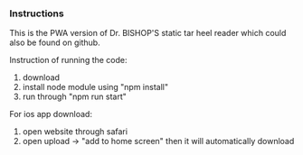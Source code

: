 
### Instructions 
This is the PWA version of Dr. BISHOP'S static tar heel reader which could also be found on github.

Instruction of running the code:
1. download
2. install node module using "npm install"
3. run through "npm run start"

For ios app download:
1. open website through safari
2. open upload -> "add to home screen" then it will automatically download


    
